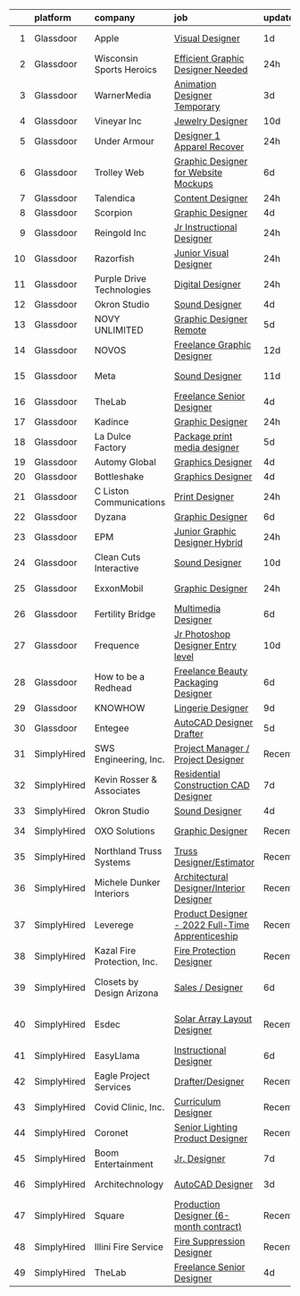 

|    | platform    | company                     | job                                                                                                                                                                                                                                                                                                                                                                                                                                                                                                                                                                                                                                                                                                                                                                                                                                                                             | update_time   | location                |
|---:|:------------|:----------------------------|:--------------------------------------------------------------------------------------------------------------------------------------------------------------------------------------------------------------------------------------------------------------------------------------------------------------------------------------------------------------------------------------------------------------------------------------------------------------------------------------------------------------------------------------------------------------------------------------------------------------------------------------------------------------------------------------------------------------------------------------------------------------------------------------------------------------------------------------------------------------------------------|:--------------|:------------------------|
|  1 | Glassdoor   | Apple                       | [Visual Designer](https://www.glassdoor.com/partner/jobListing.htm?pos=122&ao=1136043&s=58&guid=00000182c985578b91084c294002020d&src=GD_JOB_AD&t=SR&vt=w&cs=1_a02d4e8e&cb=1661238336040&jobListingId=1008084546211&jrtk=3-0-1gb4oam2lk6cg801-1gb4oam3323j4000-f8d7bc85f08e5861-)                                                                                                                                                                                                                                                                                                                                                                                                                                                                                                                                                                                                | 1d            | Cupertino, CA           |
|  2 | Glassdoor   | Wisconsin Sports Heroics    | [Efficient Graphic Designer Needed](https://www.glassdoor.com/partner/jobListing.htm?pos=110&ao=1136043&s=58&guid=00000182c985578b91084c294002020d&src=GD_JOB_AD&t=SR&vt=w&ea=1&cs=1_5a0473b2&cb=1661238336039&jobListingId=1008086228196&jrtk=3-0-1gb4oam2lk6cg801-1gb4oam3323j4000-13d7794344b326a4-)                                                                                                                                                                                                                                                                                                                                                                                                                                                                                                                                                                         | 24h           | Remote                  |
|  3 | Glassdoor   | WarnerMedia                 | [Animation Designer  Temporary ](https://www.glassdoor.com/partner/jobListing.htm?pos=127&ao=1136043&s=58&guid=00000182c985578b91084c294002020d&src=GD_JOB_AD&t=SR&vt=w&cs=1_9109a436&cb=1661238336040&jobListingId=1008080458945&jrtk=3-0-1gb4oam2lk6cg801-1gb4oam3323j4000-567ca9df9b104018-)                                                                                                                                                                                                                                                                                                                                                                                                                                                                                                                                                                                 | 3d            | New York, NY            |
|  4 | Glassdoor   | Vineyar Inc                 | [Jewelry Designer](https://www.glassdoor.com/partner/jobListing.htm?pos=128&ao=1136043&s=58&guid=00000182c985578b91084c294002020d&src=GD_JOB_AD&t=SR&vt=w&ea=1&cs=1_35b57112&cb=1661238336040&jobListingId=1008068821309&jrtk=3-0-1gb4oam2lk6cg801-1gb4oam3323j4000-e85c44dfee557fe5-)                                                                                                                                                                                                                                                                                                                                                                                                                                                                                                                                                                                          | 10d           | Remote                  |
|  5 | Glassdoor   | Under Armour                | [Designer 1  Apparel   Recover](https://www.glassdoor.com/partner/jobListing.htm?pos=107&ao=1136043&s=58&guid=00000182c985578b91084c294002020d&src=GD_JOB_AD&t=SR&vt=w&cs=1_27d988fc&cb=1661238336039&jobListingId=1008086113161&jrtk=3-0-1gb4oam2lk6cg801-1gb4oam3323j4000-a10417a528aa828c-)                                                                                                                                                                                                                                                                                                                                                                                                                                                                                                                                                                                  | 24h           | New York, NY            |
|  6 | Glassdoor   | Trolley Web                 | [Graphic Designer for Website Mockups](https://www.glassdoor.com/partner/jobListing.htm?pos=121&ao=1136043&s=58&guid=00000182c985578b91084c294002020d&src=GD_JOB_AD&t=SR&vt=w&ea=1&cs=1_9be8a83d&cb=1661238336040&jobListingId=1008073640430&jrtk=3-0-1gb4oam2lk6cg801-1gb4oam3323j4000-3e7bab816e555188-)                                                                                                                                                                                                                                                                                                                                                                                                                                                                                                                                                                      | 6d            | Remote                  |
|  7 | Glassdoor   | Talendica                   | [Content Designer](https://www.glassdoor.com/partner/jobListing.htm?pos=108&ao=1136043&s=58&guid=00000182c985578b91084c294002020d&src=GD_JOB_AD&t=SR&vt=w&ea=1&cs=1_ee6a9a16&cb=1661238336039&jobListingId=1008086244653&jrtk=3-0-1gb4oam2lk6cg801-1gb4oam3323j4000-bc5aa644a6b5713f-)                                                                                                                                                                                                                                                                                                                                                                                                                                                                                                                                                                                          | 24h           | Remote                  |
|  8 | Glassdoor   | Scorpion                    | [Graphic Designer](https://www.glassdoor.com/partner/jobListing.htm?pos=126&ao=1136043&s=58&guid=00000182c985578b91084c294002020d&src=GD_JOB_AD&t=SR&vt=w&ea=1&cs=1_cffa7cb8&cb=1661238336040&jobListingId=1008079556269&jrtk=3-0-1gb4oam2lk6cg801-1gb4oam3323j4000-5215163024976f08-)                                                                                                                                                                                                                                                                                                                                                                                                                                                                                                                                                                                          | 4d            | Remote                  |
|  9 | Glassdoor   | Reingold Inc                | [Jr Instructional Designer](https://www.glassdoor.com/partner/jobListing.htm?pos=118&ao=1136043&s=58&guid=00000182c985578b91084c294002020d&src=GD_JOB_AD&t=SR&vt=w&ea=1&cs=1_89b4986a&cb=1661238336040&jobListingId=1008087505241&jrtk=3-0-1gb4oam2lk6cg801-1gb4oam3323j4000-3547a3ed20204b9f-)                                                                                                                                                                                                                                                                                                                                                                                                                                                                                                                                                                                 | 24h           | Remote                  |
| 10 | Glassdoor   | Razorfish                   | [Junior Visual Designer](https://www.glassdoor.com/partner/jobListing.htm?pos=109&ao=1136043&s=58&guid=00000182c985578b91084c294002020d&src=GD_JOB_AD&t=SR&vt=w&cs=1_4f165eab&cb=1661238336039&jobListingId=1008087505565&jrtk=3-0-1gb4oam2lk6cg801-1gb4oam3323j4000-454bf2e0007b04de-)                                                                                                                                                                                                                                                                                                                                                                                                                                                                                                                                                                                         | 24h           | Chicago, IL             |
| 11 | Glassdoor   | Purple Drive Technologies   | [Digital Designer](https://www.glassdoor.com/partner/jobListing.htm?pos=124&ao=1136043&s=58&guid=00000182c985578b91084c294002020d&src=GD_JOB_AD&t=SR&vt=w&ea=1&cs=1_a91f8cb1&cb=1661238336040&jobListingId=1008086241677&jrtk=3-0-1gb4oam2lk6cg801-1gb4oam3323j4000-35eec477d995546b-)                                                                                                                                                                                                                                                                                                                                                                                                                                                                                                                                                                                          | 24h           | Remote                  |
| 12 | Glassdoor   | Okron Studio                | [Sound Designer](https://www.glassdoor.com/partner/jobListing.htm?pos=104&ao=1136043&s=58&guid=00000182c985578b91084c294002020d&src=GD_JOB_AD&t=SR&vt=w&ea=1&cs=1_ba4b2bb0&cb=1661238336039&jobListingId=1008079733036&jrtk=3-0-1gb4oam2lk6cg801-1gb4oam3323j4000-d7d03bc56f607eed-)                                                                                                                                                                                                                                                                                                                                                                                                                                                                                                                                                                                            | 4d            | Remote                  |
| 13 | Glassdoor   | NOVY UNLIMITED              | [Graphic Designer  Remote ](https://www.glassdoor.com/partner/jobListing.htm?pos=115&ao=1136043&s=58&guid=00000182c985578b91084c294002020d&src=GD_JOB_AD&t=SR&vt=w&ea=1&cs=1_569361c2&cb=1661238336039&jobListingId=1008076560976&jrtk=3-0-1gb4oam2lk6cg801-1gb4oam3323j4000-278821e63e23f65f-)                                                                                                                                                                                                                                                                                                                                                                                                                                                                                                                                                                                 | 5d            | Remote                  |
| 14 | Glassdoor   | NOVOS                       | [Freelance Graphic Designer](https://www.glassdoor.com/partner/jobListing.htm?pos=130&ao=1136043&s=58&guid=00000182c985578b91084c294002020d&src=GD_JOB_AD&t=SR&vt=w&ea=1&cs=1_65dc77c0&cb=1661238336040&jobListingId=1008065569895&jrtk=3-0-1gb4oam2lk6cg801-1gb4oam3323j4000-09234b0806d38a8a-)                                                                                                                                                                                                                                                                                                                                                                                                                                                                                                                                                                                | 12d           | Remote                  |
| 15 | Glassdoor   | Meta                        | [Sound Designer](https://www.glassdoor.com/partner/jobListing.htm?pos=112&ao=1136043&s=58&guid=00000182c985578b91084c294002020d&src=GD_JOB_AD&t=SR&vt=w&cs=1_4e8511d2&cb=1661238336039&jobListingId=1008067523825&jrtk=3-0-1gb4oam2lk6cg801-1gb4oam3323j4000-497fdd8b0c450439-)                                                                                                                                                                                                                                                                                                                                                                                                                                                                                                                                                                                                 | 11d           | Fremont, CA             |
| 16 | Glassdoor   | TheLab                      | [Freelance Senior Designer](https://www.glassdoor.com/partner/jobListing.htm?pos=129&ao=1136043&s=58&guid=00000182c985578b91084c294002020d&src=GD_JOB_AD&t=SR&vt=w&ea=1&cs=1_c7b13443&cb=1661238336040&jobListingId=1008078236008&jrtk=3-0-1gb4oam2lk6cg801-1gb4oam3323j4000-6860514400b60d07-)                                                                                                                                                                                                                                                                                                                                                                                                                                                                                                                                                                                 | 4d            | Brooklyn, NY            |
| 17 | Glassdoor   | Kadince                     | [Graphic Designer](https://www.glassdoor.com/partner/jobListing.htm?pos=123&ao=1136043&s=58&guid=00000182c985578b91084c294002020d&src=GD_JOB_AD&t=SR&vt=w&ea=1&cs=1_9edb9046&cb=1661238336040&jobListingId=1008087326555&jrtk=3-0-1gb4oam2lk6cg801-1gb4oam3323j4000-43d313c5fa4eb86e-)                                                                                                                                                                                                                                                                                                                                                                                                                                                                                                                                                                                          | 24h           | Utah                    |
| 18 | Glassdoor   | La Dulce Factory            | [Package print media designer](https://www.glassdoor.com/partner/jobListing.htm?pos=119&ao=1136043&s=58&guid=00000182c985578b91084c294002020d&src=GD_JOB_AD&t=SR&vt=w&ea=1&cs=1_0d1c7685&cb=1661238336040&jobListingId=1008076344887&jrtk=3-0-1gb4oam2lk6cg801-1gb4oam3323j4000-5f5102aecde38e04-)                                                                                                                                                                                                                                                                                                                                                                                                                                                                                                                                                                              | 5d            | Remote                  |
| 19 | Glassdoor   | Automy Global               | [Graphics Designer](https://www.glassdoor.com/partner/jobListing.htm?pos=117&ao=1136043&s=58&guid=00000182c985578b91084c294002020d&src=GD_JOB_AD&t=SR&vt=w&ea=1&cs=1_fc4fa3d7&cb=1661238336040&jobListingId=1008078451131&jrtk=3-0-1gb4oam2lk6cg801-1gb4oam3323j4000-1afbed5194ca73b3-)                                                                                                                                                                                                                                                                                                                                                                                                                                                                                                                                                                                         | 4d            | Remote                  |
| 20 | Glassdoor   | Bottleshake                 | [Graphics Designer](https://www.glassdoor.com/partner/jobListing.htm?pos=105&ao=1136043&s=58&guid=00000182c985578b91084c294002020d&src=GD_JOB_AD&t=SR&vt=w&ea=1&cs=1_af073656&cb=1661238336039&jobListingId=1008078927953&jrtk=3-0-1gb4oam2lk6cg801-1gb4oam3323j4000-2a1912e58e1efae4-)                                                                                                                                                                                                                                                                                                                                                                                                                                                                                                                                                                                         | 4d            | Remote                  |
| 21 | Glassdoor   | C  Liston Communications    | [Print Designer](https://www.glassdoor.com/partner/jobListing.htm?pos=103&ao=1136043&s=58&guid=00000182c985578b91084c294002020d&src=GD_JOB_AD&t=SR&vt=w&ea=1&cs=1_fd0d52a3&cb=1661238336038&jobListingId=1008085255110&jrtk=3-0-1gb4oam2lk6cg801-1gb4oam3323j4000-8cddcb0c4a078082-)                                                                                                                                                                                                                                                                                                                                                                                                                                                                                                                                                                                            | 24h           | Remote                  |
| 22 | Glassdoor   | Dyzana                      | [Graphic Designer](https://www.glassdoor.com/partner/jobListing.htm?pos=113&ao=1136043&s=58&guid=00000182c985578b91084c294002020d&src=GD_JOB_AD&t=SR&vt=w&ea=1&cs=1_a0735542&cb=1661238336039&jobListingId=1008074409889&jrtk=3-0-1gb4oam2lk6cg801-1gb4oam3323j4000-4da9dba61733c90e-)                                                                                                                                                                                                                                                                                                                                                                                                                                                                                                                                                                                          | 6d            | Remote                  |
| 23 | Glassdoor   | EPM                         | [Junior Graphic Designer  Hybrid ](https://www.glassdoor.com/partner/jobListing.htm?pos=116&ao=1136043&s=58&guid=00000182c985578b91084c294002020d&src=GD_JOB_AD&t=SR&vt=w&ea=1&cs=1_061e9511&cb=1661238336040&jobListingId=1008086431955&jrtk=3-0-1gb4oam2lk6cg801-1gb4oam3323j4000-29e7b7a3b886b0b0-)                                                                                                                                                                                                                                                                                                                                                                                                                                                                                                                                                                          | 24h           | Atlanta, GA             |
| 24 | Glassdoor   | Clean Cuts Interactive      | [Sound Designer](https://www.glassdoor.com/partner/jobListing.htm?pos=101&ao=1110586&s=58&guid=00000182c985578b91084c294002020d&src=GD_JOB_AD&t=SR&vt=w&ea=1&cs=1_29270a45&cb=1661238336038&jobListingId=1008068462835&cpc=334ABAF5D42DC775&jrtk=3-0-1gb4oam2lk6cg801-1gb4oam3323j4000-180f36a67d041096--6NYlbfkN0BdWmvb-rJl2QNnPZsqfom0WtyBpRDZD-qGOAPpXEAerX6a6oApLbNube8VIkmBRry4WGRoB0qsfFORcDwlv5J-Sd2QpNdWVPU3rpOKe16b-v51oCGYFn1Gg0GCh9sLO-2YemhZ2pKU_mGnQ6gmjy9PJXCZWcP9S85pmy_gMB17x15owpHU1MnjT43sqb3YyQCPYU5VcEf9k8rBYJ0hxphbuK0l070jVnzJFiQn3HmiKh8z1aYcXq52HO2n8GI1ZvMaMZwYi2uR9XAQDtcSdgnCe-nEBdKPBXTRO6LGoepFEnRvgyODzUfJdeb3srVfXkhdrkNZOTjXZA8iwYcs_OBt50P22_sxAH5LS0XIh66ZTb5pUOzA0Y0UWoiJKnnpYSZBvjLXxUvcZhbKx0ducVKd5RQzf1LvcDnF40VevrYiEESxMnd7J1V48D7pyCEfEOMbQEgPgZgzLSBJM8MvMJZkWtCDMk9pwSzxcd557AEWHr40SRlklYpM)                                       | 10d           | Remote                  |
| 25 | Glassdoor   | ExxonMobil                  | [Graphic Designer](https://www.glassdoor.com/partner/jobListing.htm?pos=125&ao=1136043&s=58&guid=00000182c985578b91084c294002020d&src=GD_JOB_AD&t=SR&vt=w&cs=1_2064a53c&cb=1661238336040&jobListingId=1008085690311&jrtk=3-0-1gb4oam2lk6cg801-1gb4oam3323j4000-fc8ae8f9a791b2e4-)                                                                                                                                                                                                                                                                                                                                                                                                                                                                                                                                                                                               | 24h           | Houston, TX             |
| 26 | Glassdoor   | Fertility Bridge            | [Multimedia Designer](https://www.glassdoor.com/partner/jobListing.htm?pos=111&ao=1136043&s=58&guid=00000182c985578b91084c294002020d&src=GD_JOB_AD&t=SR&vt=w&ea=1&cs=1_145d4424&cb=1661238336039&jobListingId=1008074773149&jrtk=3-0-1gb4oam2lk6cg801-1gb4oam3323j4000-5987cbfc36d762cf-)                                                                                                                                                                                                                                                                                                                                                                                                                                                                                                                                                                                       | 6d            | Remote                  |
| 27 | Glassdoor   | Frequence                   | [Jr  Photoshop Designer  Entry level ](https://www.glassdoor.com/partner/jobListing.htm?pos=120&ao=1136043&s=58&guid=00000182c985578b91084c294002020d&src=GD_JOB_AD&t=SR&vt=w&ea=1&cs=1_3ef54f33&cb=1661238336040&jobListingId=1008069114444&jrtk=3-0-1gb4oam2lk6cg801-1gb4oam3323j4000-ebe8f0f4224f7fa4-)                                                                                                                                                                                                                                                                                                                                                                                                                                                                                                                                                                      | 10d           | Remote                  |
| 28 | Glassdoor   | How to be a Redhead         | [Freelance Beauty Packaging Designer](https://www.glassdoor.com/partner/jobListing.htm?pos=106&ao=1136043&s=58&guid=00000182c985578b91084c294002020d&src=GD_JOB_AD&t=SR&vt=w&ea=1&cs=1_22d49d04&cb=1661238336039&jobListingId=1008074854296&jrtk=3-0-1gb4oam2lk6cg801-1gb4oam3323j4000-3b678a8a9f0d509b-)                                                                                                                                                                                                                                                                                                                                                                                                                                                                                                                                                                       | 6d            | Remote                  |
| 29 | Glassdoor   | KNOWHOW                     | [Lingerie Designer](https://www.glassdoor.com/partner/jobListing.htm?pos=114&ao=1136043&s=58&guid=00000182c985578b91084c294002020d&src=GD_JOB_AD&t=SR&vt=w&ea=1&cs=1_32337cc8&cb=1661238336039&jobListingId=1008070072396&jrtk=3-0-1gb4oam2lk6cg801-1gb4oam3323j4000-b10474303caeb3ad-)                                                                                                                                                                                                                                                                                                                                                                                                                                                                                                                                                                                         | 9d            | Remote                  |
| 30 | Glassdoor   | Entegee                     | [AutoCAD Designer Drafter](https://www.glassdoor.com/partner/jobListing.htm?pos=102&ao=1110586&s=58&guid=00000182c985578b91084c294002020d&src=GD_JOB_AD&t=SR&vt=w&ea=1&cs=1_0ab8e5fe&cb=1661238336039&jobListingId=1008076418153&cpc=3BA4CE39D5B5DEF5&jrtk=3-0-1gb4oam2lk6cg801-1gb4oam3323j4000-368ee2b19539d920--6NYlbfkN0D6OzZjpD_hbicRkMZwNNvvxSeL23iIfvaC4EytleQ8zDIpz0YQ5KbISa7_Zvw6kCzk4LxZEYFbdoVHfyA-cg8aNf-KORmMVl_WGhkFMUXnVnC636EjWXZUkhhVPzn8WblhgDmu6SWCyrERJHclSIJpBXL3uinzwYdvOptHhv_CFKJLcORYJT4a5BHM_3mhQB0TTaRRARMfAd1JKTizk46ZyrdpYGohDy4khzcSNrsgYQTbGb--oJJ1g8jrKE-J5KM3eihUTyQIQCzaSCyjVF7XvxsfIvbFZbxAVwt5iZ-OOaMPeKYbXQzUOkU3ur4PGEttrdVa64VrmTK5rah4l6vObadc_c4fm_0m2gHWXHk7V_h2pyIDKyffEekW0-wevZ0SNW2VnxnqYoqG74dHBf0hGgrhce9u2jeTeQsba0a5FrXHBKRuQ7_tlELaGRKKTzETqbOwjdVQCZ1jw9outeggHjwIp5-gwCjEoWqGKZ2f4Xxg5bhmk4x788swfGnnHCA_OJpqgHzISg%3D%3D) | 5d            | Remote                  |
| 31 | SimplyHired | SWS Engineering, Inc.       | [Project Manager / Project Designer](https://www.simplyhired.com/job/ITCmChGAsJ5cAGSpKw2VKdlFl23Kaiz4Am1N37udloqyARPGbWlc-g?q=3d+designer)                                                                                                                                                                                                                                                                                                                                                                                                                                                                                                                                                                                                                                                                                                                                      | Recently      | Phoenix, AZ             |
| 32 | SimplyHired | Kevin Rosser & Associates   | [Residential Construction CAD Designer](https://www.simplyhired.com/job/0zBpjiR-QOBDDizk7xUgLrIP7XeYgXf527uPplYBVrLbSsTlGhCXzg?q=3d+designer)                                                                                                                                                                                                                                                                                                                                                                                                                                                                                                                                                                                                                                                                                                                                   | 7d            | Remote                  |
| 33 | SimplyHired | Okron Studio                | [Sound Designer](https://www.simplyhired.com/job/sH9iQ3mOxPZ_wzvQdODCegZwaaM9A5wNYJm87FJwvZBvB3d1YNX9TA?q=3d+designer)                                                                                                                                                                                                                                                                                                                                                                                                                                                                                                                                                                                                                                                                                                                                                          | 4d            | Remote                  |
| 34 | SimplyHired | OXO Solutions               | [Graphic Designer](https://www.simplyhired.com/job/BXUyWLRJM5GqlXxmpwBw-g_A_qs7M6-f7IDZTvQqqHxFROKtKw3p1Q?q=3d+designer)                                                                                                                                                                                                                                                                                                                                                                                                                                                                                                                                                                                                                                                                                                                                                        | Recently      | Adobe, AZ               |
| 35 | SimplyHired | Northland Truss Systems     | [Truss Designer/Estimator](https://www.simplyhired.com/job/eXHmyhC_G3bspORl7dy3EtkSUZ5FONRXNF4XLaxs3Zc_8M15KEV9IA?q=3d+designer)                                                                                                                                                                                                                                                                                                                                                                                                                                                                                                                                                                                                                                                                                                                                                | Recently      | Fargo, ND               |
| 36 | SimplyHired | Michele Dunker Interiors    | [Architectural Designer/Interior Designer](https://www.simplyhired.com/job/uDZ1Uqr1SDUoachiJ2OJjx2UsJW1pAkh3GuVjip16ZWjcGHRRfCXWg?q=3d+designer)                                                                                                                                                                                                                                                                                                                                                                                                                                                                                                                                                                                                                                                                                                                                | Recently      | Logan, UT               |
| 37 | SimplyHired | Leverege                    | [Product Designer - 2022 Full-Time Apprenticeship](https://www.simplyhired.com/job/f2PnrkNkoKjnF_c7MsOM41LbDj7RDHIKkfuGC1pKOOPB0dNQ0HmV5w?q=3d+designer)                                                                                                                                                                                                                                                                                                                                                                                                                                                                                                                                                                                                                                                                                                                        | Recently      | Remote                  |
| 38 | SimplyHired | Kazal Fire Protection, Inc. | [Fire Protection Designer](https://www.simplyhired.com/job/Q1dex7tsETJdCpyGTi2pJ3hAmarCmHZ8pckYRk6idfy2Qmg3shUp5g?q=3d+designer)                                                                                                                                                                                                                                                                                                                                                                                                                                                                                                                                                                                                                                                                                                                                                | Recently      | Tucson, AZ              |
| 39 | SimplyHired | Closets by Design Arizona   | [Sales / Designer](https://www.simplyhired.com/job/5A2A8qxaEs7-JXxL1kmzZmKedz5Jz6OgBwzx9B5rARTgDyYXe2eoXg?q=3d+designer)                                                                                                                                                                                                                                                                                                                                                                                                                                                                                                                                                                                                                                                                                                                                                        | 6d            | Phoenix, AZ +1 location |
| 40 | SimplyHired | Esdec                       | [Solar Array Layout Designer](https://www.simplyhired.com/job/sIWVUR2C0Y4ouR_TSEKvRHwDOoqQcfCb7lIlcTK_SpL7k5w154b-jg?q=3d+designer)                                                                                                                                                                                                                                                                                                                                                                                                                                                                                                                                                                                                                                                                                                                                             | Recently      | North Andover, MA       |
| 41 | SimplyHired | EasyLlama                   | [Instructional Designer](https://www.simplyhired.com/job/fZb4_iK_TMLxqkcJ3FnywvbaGEq9cvObrmumXy0jlQqcHNyy43AaDw?q=3d+designer)                                                                                                                                                                                                                                                                                                                                                                                                                                                                                                                                                                                                                                                                                                                                                  | 6d            | Remote                  |
| 42 | SimplyHired | Eagle Project Services      | [Drafter/Designer](https://www.simplyhired.com/job/-aIcmYeWBaWFx48s4KmpVmxe6vofoD45nJwrbbaAnRivUKLfdB2CsQ?q=3d+designer)                                                                                                                                                                                                                                                                                                                                                                                                                                                                                                                                                                                                                                                                                                                                                        | Recently      | Ruston, LA              |
| 43 | SimplyHired | Covid Clinic, Inc.          | [Curriculum Designer](https://www.simplyhired.com/job/p3WsyFQIXAKs06uVlgdEp6KJxBcx6YTFuiNTGDHi8WIhrlTvmmHvMg?q=3d+designer)                                                                                                                                                                                                                                                                                                                                                                                                                                                                                                                                                                                                                                                                                                                                                     | Recently      | Remote                  |
| 44 | SimplyHired | Coronet                     | [Senior Lighting Product Designer](https://www.simplyhired.com/job/RfGhSWtuJ_lg6SsxwQD_ajD3-LAV4Tdv2X1UfMnbVnV2FPULJvEhtw?q=3d+designer)                                                                                                                                                                                                                                                                                                                                                                                                                                                                                                                                                                                                                                                                                                                                        | Recently      | Totowa, NJ              |
| 45 | SimplyHired | Boom Entertainment          | [Jr. Designer](https://www.simplyhired.com/job/d7AfOz_RCSXST8ADCrj79CGt3SLSaHJZcLBg5JKlNpRMXy7bUWIMwQ?q=3d+designer)                                                                                                                                                                                                                                                                                                                                                                                                                                                                                                                                                                                                                                                                                                                                                            | 7d            | Remote                  |
| 46 | SimplyHired | Architechnology             | [AutoCAD Designer](https://www.simplyhired.com/job/y_3VLtW_j2Ph4QFZ77i6DCgoZcwTPG6lwJN-csbwCL_TqLex2E0L0g?q=3d+designer)                                                                                                                                                                                                                                                                                                                                                                                                                                                                                                                                                                                                                                                                                                                                                        | 3d            | Phoenix, AZ             |
| 47 | SimplyHired | Square                      | [Production Designer (6-month contract)](https://www.simplyhired.com/job/UiHG-yID_JENfycKG9Bbsff_A5GGS9H3eIjuqxWG2HSsOPHDoFW2vA?q=3d+designer)                                                                                                                                                                                                                                                                                                                                                                                                                                                                                                                                                                                                                                                                                                                                  | Recently      | Remote                  |
| 48 | SimplyHired | Illini Fire Service         | [Fire Suppression Designer](https://www.simplyhired.com/job/mFN19rKSeUt7XDbMBjpLhTo1ffIGbT-c5BGzxVNod-s4P5Kcgkp4Ww?q=3d+designer)                                                                                                                                                                                                                                                                                                                                                                                                                                                                                                                                                                                                                                                                                                                                               | Recently      | Urbana, IL              |
| 49 | SimplyHired | TheLab                      | [Freelance Senior Designer](https://www.simplyhired.com/job/Z5jX2uXK_5wdf8GRRd-tt75OYv5D0S21kPu5jKgySNU3JIMFrF6IyA?q=3d+designer)                                                                                                                                                                                                                                                                                                                                                                                                                                                                                                                                                                                                                                                                                                                                               | 4d            | Brooklyn, NY            |